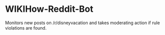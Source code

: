 # WIKIHow-Reddit-Bot

Monitors new posts on /r/disneyvacation and takes moderating action if rule violations are found.
